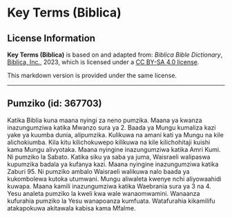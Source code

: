 # Key Terms (Biblica)

## License Information

**Key Terms (Biblica)** is based on and adapted from: _Biblica Bible Dictionary_, [Biblica, Inc.](https://www.biblica.com/), 2023, which is licensed under a [CC BY-SA 4.0 license](https://creativecommons.org/licenses/by-sa/4.0/legalcode.en).

This markdown version is provided under the same license.



--------------------------------

## Pumziko (id: 367703)

Katika Biblia kuna maana nyingi za neno pumzika. Maana ya kwanza inazungumziwa katika Mwanzo sura ya 2\. Baada ya Mungu kumaliza kazi yake ya kuumba dunia, alipumzika. Kulikuwa na amani kati ya Mungu na kile alichokiumba. Kila kitu kilichokuwepo kilikuwa na kile kilichohitaji kuishi kama Mungu alivyotaka. Maana nyingine inazungumziwa katika Amri Kumi. Ni pumziko la Sabato. Katika siku ya saba ya juma, Waisraeli walipaswa kupumzika badala ya kufanya kazi. Maana nyingine inazungumziwa katika Zaburi 95\. Ni pumziko ambalo Waisraeli walikuwa nalo baada ya kukombolewa kutoka utumwani. Mungu aliwaleta kwenye nchi aliyowaahidi kuwapa. Maana kamili inazungumziwa katika Waebrania sura ya 3 na 4\. Yesu analeta pumziko la kweli kwa wale wanaomwamini. Wanaanza kufurahia pumziko la Yesu wanapoanza kumfuata. Watafurahia kikamilifu atakapokuwa akitawala kabisa kama Mfalme.


